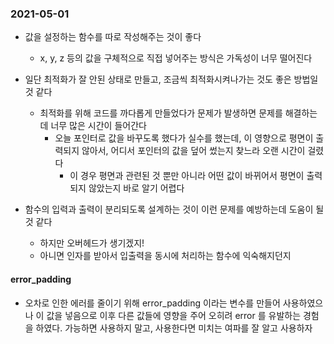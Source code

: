 ### 2021-05-01

- 값을 설정하는 함수를 따로 작성해주는 것이 좋다
  - x, y, z 등의 값을 구체적으로 직접 넣어주는 방식은 가독성이 너무 떨어진다
- 일단 최적화가 잘 안된 상태로 만들고, 조금씩 최적화시켜나가는 것도 좋은 방법일 것 같다
  - 최적화를 위해 코드를 까다롭게 만들었다가 문제가 발생하면 문제를 해결하는데 너무 많은 시간이 들어간다
    - 오늘 포인터로 값을 바꾸도록 했다가 실수를 했는데, 이 영향으로 평면이 출력되지 않아서, 어디서 포인터의 값을 덮어 썼는지 찾느라 오랜 시간이 걸렸다
	  - 이 경우 평면과 관련된 것 뿐만 아니라 어떤 값이 바뀌어서 평면이 출력되지 않았는지 바로 알기 어렵다

- 함수의 입력과 출력이 분리되도록 설계하는 것이 이런 문제를 예방하는데 도움이 될 것 같다
  - 하지만 오버헤드가 생기겠지!
  - 아니면 인자를 받아서 입출력을 동시에 처리하는 함수에 익숙해지던지

#### error\_padding

- 오차로 인한 에러를 줄이기 위해 error\_padding 이라는 변수를 만들어 사용하였으나 이 값을 넣음으로 이후 다른 값들에 영향을 주어 오히려 error 를 유발하는 경험을 하였다. 가능하면 사용하지 말고, 사용한다면 미치는 여파를 잘 알고 사용하자
